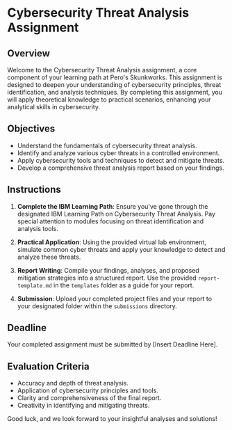 # Cybersecurity Threat Analysis Assignment

## Overview

Welcome to the Cybersecurity Threat Analysis assignment, a core component of your learning path at Pero's Skunkworks. This assignment is designed to deepen your understanding of cybersecurity principles, threat identification, and analysis techniques. By completing this assignment, you will apply theoretical knowledge to practical scenarios, enhancing your analytical skills in cybersecurity.

## Objectives

- Understand the fundamentals of cybersecurity threat analysis.
- Identify and analyze various cyber threats in a controlled environment.
- Apply cybersecurity tools and techniques to detect and mitigate threats.
- Develop a comprehensive threat analysis report based on your findings.

## Instructions

1. **Complete the IBM Learning Path**: Ensure you've gone through the designated IBM Learning Path on Cybersecurity Threat Analysis. Pay special attention to modules focusing on threat identification and analysis tools.

2. **Practical Application**: Using the provided virtual lab environment, simulate common cyber threats and apply your knowledge to detect and analyze these threats.

3. **Report Writing**: Compile your findings, analyses, and proposed mitigation strategies into a structured report. Use the provided `report-template.md` in the `templates` folder as a guide for your report.

4. **Submission**: Upload your completed project files and your report to your designated folder within the `submissions` directory.

## Deadline

Your completed assignment must be submitted by [Insert Deadline Here].

## Evaluation Criteria

- Accuracy and depth of threat analysis.
- Application of cybersecurity principles and tools.
- Clarity and comprehensiveness of the final report.
- Creativity in identifying and mitigating threats.

Good luck, and we look forward to your insightful analyses and solutions!
